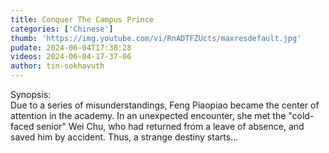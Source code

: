 ```yaml
---
title: Conquer The Campus Prince
categories: ['Chinese']
thumb: 'https://img.youtube.com/vi/RnADTFZUcts/maxresdefault.jpg'
pudate: 2024-06-04T17:38:28
videos: 2024-06-04-17-37-06
author: tin-sokhavuth
---
```

Synopsis:<br/>
Due to a series of misunderstandings, Feng Piaopiao became the center of attention in the academy. In an unexpected encounter, she met the "cold-faced senior" Wei Chu, who had returned from a leave of absence, and saved him by accident. Thus, a strange destiny starts...